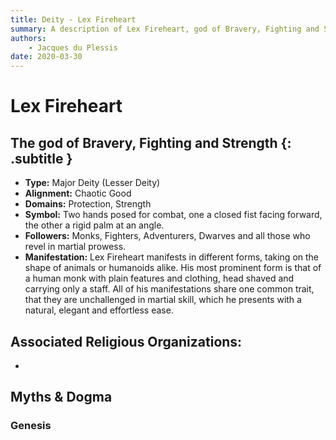 ```yaml
---
title: Deity - Lex Fireheart
summary: A description of Lex Fireheart, god of Bravery, Fighting and Strength.
authors:
    - Jacques du Plessis
date: 2020-03-30
---
```

# Lex Fireheart
## The god of Bravery, Fighting and Strength {: .subtitle }

* **Type:** Major Deity (Lesser Deity)
* **Alignment:** Chaotic Good
* **Domains:** Protection, Strength
* **Symbol:** Two hands posed for combat, one a closed fist facing forward, the other a rigid palm at an angle.
* **Followers:** Monks, Fighters, Adventurers, Dwarves and all those who revel in martial prowess.
* **Manifestation:** Lex Fireheart manifests in different forms, taking on the shape of animals or humanoids alike.  His most prominent form is that of a human monk with plain features and clothing, head shaved and carrying only a staff.  All of his manifestations share one common trait, that they are unchallenged in martial skill, which he presents with a natural, elegant and effortless ease.

## Associated Religious Organizations:
* 

## Myths & Dogma
### Genesis